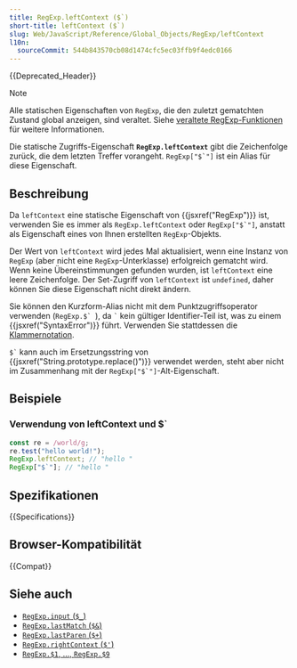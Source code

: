 ```yaml
---
title: RegExp.leftContext ($`)
short-title: leftContext ($`)
slug: Web/JavaScript/Reference/Global_Objects/RegExp/leftContext
l10n:
  sourceCommit: 544b843570cb08d1474cfc5ec03ffb9f4edc0166
---
```


{{Deprecated_Header}}

> [!NOTE]
> Alle statischen Eigenschaften von `RegExp`, die den zuletzt gematchten Zustand global anzeigen, sind veraltet. Siehe [veraltete RegExp-Funktionen](/de/docs/Web/JavaScript/Reference/Deprecated_and_obsolete_features#regexp) für weitere Informationen.

Die statische Zugriffs-Eigenschaft **`RegExp.leftContext`** gibt die Zeichenfolge zurück, die dem letzten Treffer vorangeht. ``RegExp["$`"]`` ist ein Alias für diese Eigenschaft.

## Beschreibung

Da `leftContext` eine statische Eigenschaft von {{jsxref("RegExp")}} ist, verwenden Sie es immer als `RegExp.leftContext` oder ``RegExp["$`"]``, anstatt als Eigenschaft eines von Ihnen erstellten `RegExp`-Objekts.

Der Wert von `leftContext` wird jedes Mal aktualisiert, wenn eine Instanz von `RegExp` (aber nicht eine `RegExp`-Unterklasse) erfolgreich gematcht wird. Wenn keine Übereinstimmungen gefunden wurden, ist `leftContext` eine leere Zeichenfolge. Der Set-Zugriff von `leftContext` ist `undefined`, daher können Sie diese Eigenschaft nicht direkt ändern.

Sie können den Kurzform-Alias nicht mit dem Punktzugriffsoperator verwenden (``RegExp.$` ``), da `` ` `` kein gültiger Identifier-Teil ist, was zu einem {{jsxref("SyntaxError")}} führt. Verwenden Sie stattdessen die [Klammernotation](/de/docs/Web/JavaScript/Reference/Operators/Property_accessors).

`` $` `` kann auch im Ersetzungsstring von {{jsxref("String.prototype.replace()")}} verwendet werden, steht aber nicht im Zusammenhang mit der ``RegExp["$`"]``-Alt-Eigenschaft.

## Beispiele

### Verwendung von leftContext und $\`

```js
const re = /world/g;
re.test("hello world!");
RegExp.leftContext; // "hello "
RegExp["$`"]; // "hello "
```

## Spezifikationen

{{Specifications}}

## Browser-Kompatibilität

{{Compat}}

## Siehe auch

- [`RegExp.input` (`$_`)](/de/docs/Web/JavaScript/Reference/Global_Objects/RegExp/input)
- [`RegExp.lastMatch` (`$&`)](/de/docs/Web/JavaScript/Reference/Global_Objects/RegExp/lastMatch)
- [`RegExp.lastParen` (`$+`)](/de/docs/Web/JavaScript/Reference/Global_Objects/RegExp/lastParen)
- [`RegExp.rightContext` (`$'`)](/de/docs/Web/JavaScript/Reference/Global_Objects/RegExp/rightContext)
- [`RegExp.$1`, …, `RegExp.$9`](/de/docs/Web/JavaScript/Reference/Global_Objects/RegExp/n)
